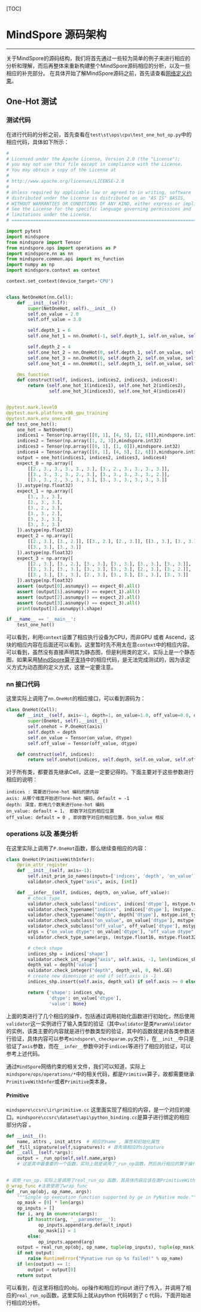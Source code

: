 [TOC]

# MindSpore 源码架构

---

关于MindSpore的源码结构，我们将首先通过一些较为简单的例子来进行相应的分析和理解，而后再整体来重新构建整个MindSpore源码相应的分析，以及一些相应的补充部分。 在具体开始了解MindSpore源码之前，首先请查看[网络定义约束](https://gitee.com/mindspore/docs/blob/master/docs/source_zh_cn/constraints_on_network_construction.md)。

## One-Hot 测试

### 测试代码

在进行代码的分析之前，首先查看在`test\st\ops\cpu\test_one_hot_op.py`中的相应代码，具体如下所示：

```python
#
# Licensed under the Apache License, Version 2.0 (the "License");
# you may not use this file except in compliance with the License.
# You may obtain a copy of the License at
#
# http://www.apache.org/licenses/LICENSE-2.0
#
# Unless required by applicable law or agreed to in writing, software
# distributed under the License is distributed on an "AS IS" BASIS,
# WITHOUT WARRANTIES OR CONDITIONS OF ANY KIND, either express or implied.
# See the License for the specific language governing permissions and
# limitations under the License.
# ============================================================================

import pytest
import mindspore
from mindspore import Tensor
from mindspore.ops import operations as P
import mindspore.nn as nn
from mindspore.common.api import ms_function
import numpy as np
import mindspore.context as context

context.set_context(device_target='CPU')


class NetOneHot(nn.Cell):
    def __init__(self):
        super(NetOneHot, self).__init__()
        self.on_value = 2.0
        self.off_value = 3.0

        self.depth_1 = 6
        self.one_hot_1 = nn.OneHot(-1, self.depth_1, self.on_value, self.off_value)

        self.depth_2 = 4
        self.one_hot_2 = nn.OneHot(0, self.depth_1, self.on_value, self.off_value)
        self.one_hot_3 = nn.OneHot(0, self.depth_2, self.on_value, self.off_value)
        self.one_hot_4 = nn.OneHot(1, self.depth_1, self.on_value, self.off_value)

    @ms_function
    def construct(self, indices1, indices2, indices3, indices4):
        return (self.one_hot_1(indices1), self.one_hot_2(indices2),
                self.one_hot_3(indices3), self.one_hot_4(indices4))


@pytest.mark.level0
@pytest.mark.platform_x86_gpu_training
@pytest.mark.env_onecard
def test_one_hot():
    one_hot = NetOneHot()
    indices1 = Tensor(np.array([[0, 1], [4, 5], [2, 6]]),mindspore.int32)
    indices2 = Tensor(np.array([1, 2, 3]),mindspore.int32)
    indices3 = Tensor(np.array([[0, 1], [1, 0]]),mindspore.int32)
    indices4 = Tensor(np.array([[0, 1], [4, 5], [2, 6]]),mindspore.int32)
    output = one_hot(indices1, indices2, indices3, indices4)
    expect_0 = np.array([
        [[2., 3., 3., 3., 3., 3.], [3., 2., 3., 3., 3., 3.]],
        [[3., 3., 3., 3., 2., 3.], [3., 3., 3., 3., 3., 2.]],
        [[3., 3., 2., 3., 3., 3.], [3., 3., 3., 3., 3., 3.]]
    ]).astype(np.float32)
    expect_1 = np.array([
        [3., 3., 3.],
        [2., 3., 3.],
        [3., 2., 3.],
        [3., 3., 2.],
        [3., 3., 3.],
        [3., 3., 3.]
    ]).astype(np.float32)
    expect_2 = np.array([
        [[2., 3.], [3., 2.]], [[3., 2.], [2., 3.]], [[3., 3.], [3., 3.]],
        [[3., 3.], [3., 3.]]
    ]).astype(np.float32)
    expect_3 = np.array([
        [[2., 3.], [3., 2.], [3., 3.], [3., 3.], [3., 3.], [3., 3.]],
        [[3., 3.], [3., 3.], [3., 3.], [3., 3.], [2., 3.], [3., 2.]],
        [[3., 3.], [3., 3.], [2., 3.], [3., 3.], [3., 3.], [3., 3.]]
    ]).astype(np.float32)
    assert (output[0].asnumpy() == expect_0).all()
    assert (output[1].asnumpy() == expect_1).all()
    assert (output[2].asnumpy() == expect_2).all()
    assert (output[3].asnumpy() == expect_3).all()
    print(output[3].asnumpy().shape)

if __name__ == '__main__':
    test_one_hot()
```

可以看到，利用`context`设置了相应执行设备为CPU，而非GPU 或者 Ascend，这块的相应内容在后面还可以看到，这里暂时先不用太在意`context`中的相应内容。 可以看到，虽然没有直接声明其为静态图，但是利用类的定义，实际上是一个静态图，如果采用[MindSpore算子支持](https://www.mindspore.cn/docs/zh-CN/master/operator_list.html)中的相应代码，是无法完成测试的，因为该定义方式为动态图的定义方式，这里一定要注意。 

### nn 接口代码

这里实际上调用了`nn.OneHot`的相应接口，可以看到源码为：

```python
class OneHot(Cell):
    def __init__(self, axis=-1, depth=1, on_value=1.0, off_value=0.0, dtype=mstype.float32):
        super(OneHot, self).__init__()
        self.onehot = P.OneHot(axis)
        self.depth = depth
        self.on_value = Tensor(on_value, dtype)
        self.off_value = Tensor(off_value, dtype)

    def construct(self, indices):
        return self.onehot(indices, self.depth, self.on_value, self.off_value)
```

对于所有类，都要首先继承Cell，这是一定要记得的。下面主要对于这些参数进行相应的说明：

```
indices : 需要进行one-hot 编码的原内容
axis: 从哪个维度开始进行one-hot 编码，default = -1 
depth: 深度，即用几个数来进行one-hot 编码
on_value: default = 1， 即数字对应的相应位置
off_value: default = 0 , 即非数字对应的相应位置，与on_value 相反
```

### operations 以及 基类分析

在这里实际上调用了`P.OneHot`函数，那么继续查相应的内容： 

```python
class OneHot(PrimitiveWithInfer):
    @prim_attr_register
    def __init__(self, axis=-1):
        self.init_prim_io_names(inputs=['indices', 'depth', 'on_value', 'off_value'], outputs=['output'])
        validator.check_type("axis", axis, [int])

    def __infer__(self, indices, depth, on_value, off_value):
        # check type
        validator.check_subclass("indices", indices['dtype'], mstype.tensor)
        validator.check_typename("indices", indices['dtype'], (mstype.int32,))
        validator.check_typename("depth", depth['dtype'], mstype.int_type)
        validator.check_subclass("on_value", on_value['dtype'], mstype.tensor)
        validator.check_subclass("off_value", off_value['dtype'], mstype.tensor)
        args = {"on_value dtype": on_value['dtype'], "off_value dtype": off_value['dtype']}
        validator.check_type_same(args, (mstype.float16, mstype.float32))

        # check shape
        indices_shp = indices['shape']
        validator.check_int_range("axis", self.axis, -1, len(indices_shp), Rel.INC_BOTH)
        depth_val = depth['value']
        validator.check_integer("depth", depth_val, 0, Rel.GE)
        # create new dimension at end if self.axis is -1
        indices_shp.insert(self.axis, depth_val) if self.axis >= 0 else indices_shp.append(depth_val)

        return {'shape': indices_shp,
                'dtype': on_value['dtype'],
                'value': None}
```

上面的类进行了几个相应的操作，包括通过调用初始化函数进行初始化，然后使用`validator`这一实例进行了输入类型的验证（其中`validator`是类`ParamValidator`的实例，该类主要的内容就是进行参数类型的验证，其中的函数就是对各类参数进行验证，具体内容可以参考`mindspore\_checkparam.py`文件），在`__init__`中只是验证了`axis`参数，而在`__infer__`参数中对于`indices`等进行了相应的验证，可以参考上述代码。  

通过`MindSpore`网络约束的相关文件，我们可以知道，实际上`mindspore/ops/operations/*`中的相关代码，都是`Primitive`算子，故都需要继承`PrimitiveWithInfer`或者`Primitive`类本身。

#### Primitive

`mindspore\ccsrc\ir\primitive.cc` 这里面实现了相应的内容，是一个对应的接口。`mindspore\ccsrc\dataset\api\python_binding.cc`是算子进行绑定的相应部分内容 。

```python
def __init__():
    name, attrs , init_attrs  # 相应的name , 属性和初始化属性
def _fill_signature(self,signatures): # 首先填相应的signature
def __call__(self.*args):
    output = _run_op(self,self.name,args)
    # 这是其中最重要的一个函数，实际上就是调用了_run_op函数，然后执行相应的算子操作，对于其他的部分，就暂时不作分析了。

    
# 调用_run_op，实际上是调用了real_run_op 函数，其具体内容应该在类PrimitiveWithInfer当中，下面具体看一下这个代码
@_wrap_func #注意使用了wrap_func
def _run_op(obj, op_name, args):
    """Single op execution function supported by ge in PyNative mode."""
    op_mask = [0] * len(args)
    op_inputs = []
    for i, arg in enumerate(args):
        if hasattr(arg, '__parameter__'):
            op_inputs.append(arg.default_input)
            op_mask[i] = 1
        else:
            op_inputs.append(arg)
    output = real_run_op(obj, op_name, tuple(op_inputs), tuple(op_mask))
    if not output:
        raise RuntimeError("Pynative run op %s failed!" % op_name)
    if len(output) == 1:
        output = output[0]
    return output
```

可以看到，在这里将相应的obj，op操作和相应的input 进行了传入，并调用了相应的`real_run_op`函数，这里实际上就从python 代码转到了 c 代码，下面开始进行相应的分析。
